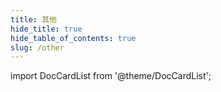 ```yaml
---
title: 其他
hide_title: true
hide_table_of_contents: true
slug: /other
---
```


import DocCardList from '@theme/DocCardList';

<DocCardList />
